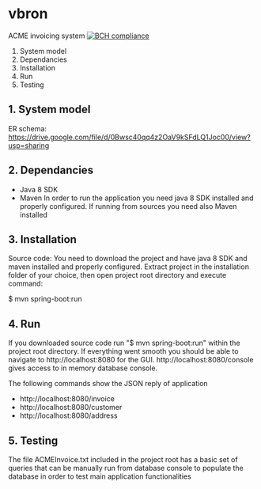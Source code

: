# vbron
ACME invoicing system
[![BCH compliance](https://bettercodehub.com/edge/badge/nikotrone/vbron?branch=master)](https://bettercodehub.com/)

1. System model
2. Dependancies
3. Installation
4. Run
5. Testing

## 1. System model
ER schema: https://drive.google.com/file/d/0Bwsc40qq4z2OaV9kSFdLQ1Joc00/view?usp=sharing

## 2. Dependancies
- Java 8 SDK
- Maven
In order to run the application you need java 8 SDK installed and properly configured. If running from sources you need also Maven installed 

## 3. Installation
Source code:
You need to download the project and have java 8 SDK and maven installed and properly configured.
Extract project in the installation folder of your choice, then open project root directory and execute command:

$ mvn spring-boot:run

## 4. Run
If you downloaded source code run "$ mvn spring-boot:run" within the project root directory.
If everything went smooth you should be able to navigate to http://localhost:8080 for the GUI.
http://localhost:8080/console gives access to in memory database console.

The following commands show the JSON reply of application
- http://localhost:8080/invoice
- http://localhost:8080/customer
- http://localhost:8080/address

## 5. Testing
The file ACMEInvoice.txt included in the project root has a basic set of queries that can be manually run from database console to populate the database in order to test main application functionalities
